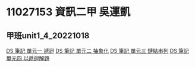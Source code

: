 # 11027153 資訊二甲 吳運凱
## 甲班unit1_4_20221018
[DS 筆記 單元一 遞迴](https://hackmd.io/@EdwardWu/DS-Recursion)
[DS 筆記 單元二 抽象化](https://hackmd.io/@EdwardWu/DS-Abstraction)
[DS 筆記 單元三 鏈結串列](https://hackmd.io/@EdwardWu/DS-LinkedList)
[DS 筆記 單元四 以遞迴解題](https://hackmd.io/@EdwardWu/DS-EightQueens)

